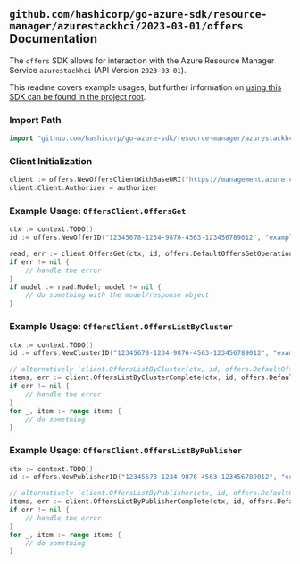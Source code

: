 
## `github.com/hashicorp/go-azure-sdk/resource-manager/azurestackhci/2023-03-01/offers` Documentation

The `offers` SDK allows for interaction with the Azure Resource Manager Service `azurestackhci` (API Version `2023-03-01`).

This readme covers example usages, but further information on [using this SDK can be found in the project root](https://github.com/hashicorp/go-azure-sdk/tree/main/docs).

### Import Path

```go
import "github.com/hashicorp/go-azure-sdk/resource-manager/azurestackhci/2023-03-01/offers"
```


### Client Initialization

```go
client := offers.NewOffersClientWithBaseURI("https://management.azure.com")
client.Client.Authorizer = authorizer
```


### Example Usage: `OffersClient.OffersGet`

```go
ctx := context.TODO()
id := offers.NewOfferID("12345678-1234-9876-4563-123456789012", "example-resource-group", "clusterValue", "publisherValue", "offerValue")

read, err := client.OffersGet(ctx, id, offers.DefaultOffersGetOperationOptions())
if err != nil {
	// handle the error
}
if model := read.Model; model != nil {
	// do something with the model/response object
}
```


### Example Usage: `OffersClient.OffersListByCluster`

```go
ctx := context.TODO()
id := offers.NewClusterID("12345678-1234-9876-4563-123456789012", "example-resource-group", "clusterValue")

// alternatively `client.OffersListByCluster(ctx, id, offers.DefaultOffersListByClusterOperationOptions())` can be used to do batched pagination
items, err := client.OffersListByClusterComplete(ctx, id, offers.DefaultOffersListByClusterOperationOptions())
if err != nil {
	// handle the error
}
for _, item := range items {
	// do something
}
```


### Example Usage: `OffersClient.OffersListByPublisher`

```go
ctx := context.TODO()
id := offers.NewPublisherID("12345678-1234-9876-4563-123456789012", "example-resource-group", "clusterValue", "publisherValue")

// alternatively `client.OffersListByPublisher(ctx, id, offers.DefaultOffersListByPublisherOperationOptions())` can be used to do batched pagination
items, err := client.OffersListByPublisherComplete(ctx, id, offers.DefaultOffersListByPublisherOperationOptions())
if err != nil {
	// handle the error
}
for _, item := range items {
	// do something
}
```
